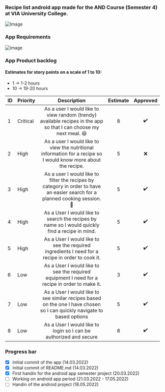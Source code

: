 ### Recipe list android app made for the AND Course (Semester 4) at VIA University College. 
![Image](https://upload.wikimedia.org/wikipedia/commons/5/5d/VIA_UC_logo.png)

### App Requirements
![image](https://user-images.githubusercontent.com/82092907/158166131-3505404a-68cc-41ae-8492-ffe9cf5207d6.png)

### App Product backlog
#### Estimates for story points on a scale of 1 to 10:
- 1 -> 1-2 hours
- 10 -> 19-20 hours

| ID | Priority | Description   | Estimate  | Approved | 
| -- | -------  |:-------------:| :--------:| :------: | 
| 1  | Critical | As a user I would like to view random (trendy) available recipes in the app so that I can choose my next meal. 😆 |   8     | ✔️ | 
| 2  | High | As a user I would like to view the nutritional information for a recipe so I would know more about the recipe.|    5     | ❌      |
| 3  | High | As a user I would like to filter the recipes by category in order to have an easier search for a planned cooking session. 🤣 |    5     | ✔️      |
| 4  | High | As a User I would like to search the recipes by name so I would quickly find a recipe in mind.|    5     | ✔️      |
| 5  | High | As a User I would like to see the required ingredients I need for a recipe in order to cook it.|    5     | ✔️      |
| 6  | Low | As a User I would like to see the required equipment I need for a recipe in order to make it.  |    3     | ✔️      |
| 7  | Low | As a User I would like to see similar recipes based on the one I have chosen so I can quickly navigate to based options  |    5     | ✔️      |
| 8  | Low | As a User I would like to login so I can be authorized and secure  |    8     | ✔️      |

### Progress bar
- [x] Initial commit of the app (14.03.2022)
- [x] Initial commit of README.md (14.03.2022) 
- [x] First handin for the android app semester project (20.03.2022)
- [ ] Working on android app period (21.03.2022 - 17.05.2022)
- [ ] Handin of the android project (18.05.2022)
